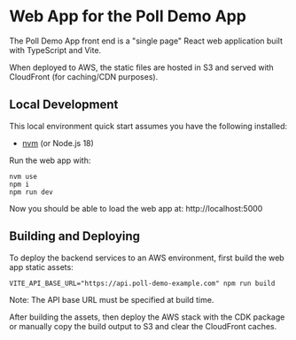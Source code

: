 # Web App for the Poll Demo App

The Poll Demo App front end is a "single page" React web application built
with TypeScript and Vite.

When deployed to AWS, the static files are hosted in S3 and served with
CloudFront (for caching/CDN purposes).

## Local Development

This local environment quick start assumes you have the following installed:
- [nvm](https://github.com/nvm-sh/nvm) (or Node.js 18)

Run the web app with:
```
nvm use
npm i
npm run dev
```

Now you should be able to load the web app at: http://localhost:5000

## Building and Deploying

To deploy the backend services to an AWS environment, first build the web app
static assets:
```
VITE_API_BASE_URL="https://api.poll-demo-example.com" npm run build
```

Note: The API base URL must be specified at build time.

After building the assets, then deploy the AWS stack with the CDK package or
manually copy the build output to S3 and clear the CloudFront caches.
